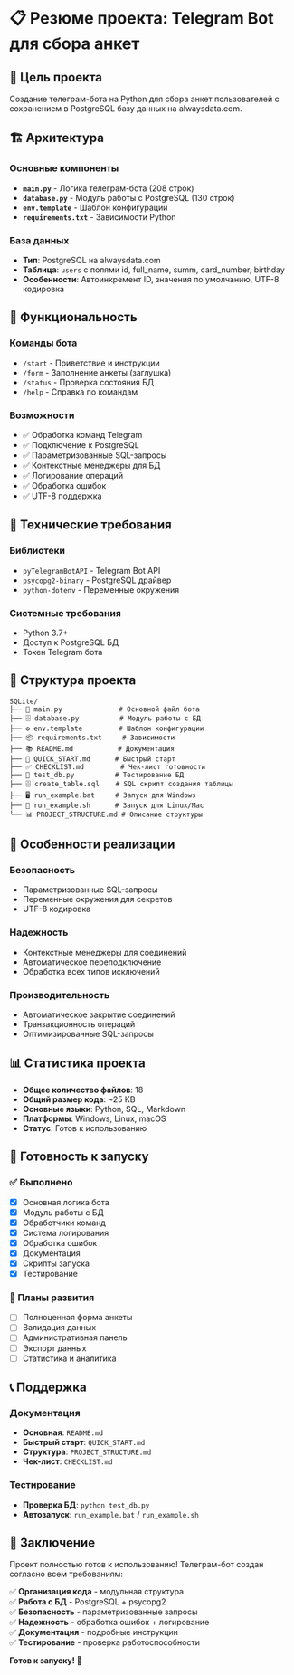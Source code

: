 # 📋 Резюме проекта: Telegram Bot для сбора анкет

## 🎯 Цель проекта
Создание телеграм-бота на Python для сбора анкет пользователей с сохранением в PostgreSQL базу данных на alwaysdata.com.

## 🏗️ Архитектура

### Основные компоненты
- **`main.py`** - Логика телеграм-бота (208 строк)
- **`database.py`** - Модуль работы с PostgreSQL (130 строк)
- **`env.template`** - Шаблон конфигурации
- **`requirements.txt`** - Зависимости Python

### База данных
- **Тип**: PostgreSQL на alwaysdata.com
- **Таблица**: `users` с полями id, full_name, summ, card_number, birthday
- **Особенности**: Автоинкремент ID, значения по умолчанию, UTF-8 кодировка

## 🚀 Функциональность

### Команды бота
- `/start` - Приветствие и инструкции
- `/form` - Заполнение анкеты (заглушка)
- `/status` - Проверка состояния БД
- `/help` - Справка по командам

### Возможности
- ✅ Обработка команд Telegram
- ✅ Подключение к PostgreSQL
- ✅ Параметризованные SQL-запросы
- ✅ Контекстные менеджеры для БД
- ✅ Логирование операций
- ✅ Обработка ошибок
- ✅ UTF-8 поддержка

## 🔧 Технические требования

### Библиотеки
- `pyTelegramBotAPI` - Telegram Bot API
- `psycopg2-binary` - PostgreSQL драйвер
- `python-dotenv` - Переменные окружения

### Системные требования
- Python 3.7+
- Доступ к PostgreSQL БД
- Токен Telegram бота

## 📁 Структура проекта

```
SQLite/
├── 📱 main.py              # Основной файл бота
├── 🗄️ database.py          # Модуль работы с БД
├── ⚙️ env.template         # Шаблон конфигурации
├── 📦 requirements.txt     # Зависимости
├── 📚 README.md           # Документация
├── 🚀 QUICK_START.md      # Быстрый старт
├── ✅ CHECKLIST.md         # Чек-лист готовности
├── 🧪 test_db.py          # Тестирование БД
├── 🗄️ create_table.sql    # SQL скрипт создания таблицы
├── 🖥️ run_example.bat     # Запуск для Windows
├── 🐧 run_example.sh      # Запуск для Linux/Mac
└── 📊 PROJECT_STRUCTURE.md # Описание структуры
```

## 🎨 Особенности реализации

### Безопасность
- Параметризованные SQL-запросы
- Переменные окружения для секретов
- UTF-8 кодировка

### Надежность
- Контекстные менеджеры для соединений
- Автоматическое переподключение
- Обработка всех типов исключений

### Производительность
- Автоматическое закрытие соединений
- Транзакционность операций
- Оптимизированные SQL-запросы

## 📊 Статистика проекта

- **Общее количество файлов**: 18
- **Общий размер кода**: ~25 KB
- **Основные языки**: Python, SQL, Markdown
- **Платформы**: Windows, Linux, macOS
- **Статус**: Готов к использованию

## 🚀 Готовность к запуску

### ✅ Выполнено
- [x] Основная логика бота
- [x] Модуль работы с БД
- [x] Обработчики команд
- [x] Система логирования
- [x] Обработка ошибок
- [x] Документация
- [x] Скрипты запуска
- [x] Тестирование

### 🔮 Планы развития
- [ ] Полноценная форма анкеты
- [ ] Валидация данных
- [ ] Административная панель
- [ ] Экспорт данных
- [ ] Статистика и аналитика

## 📞 Поддержка

### Документация
- **Основная**: `README.md`
- **Быстрый старт**: `QUICK_START.md`
- **Структура**: `PROJECT_STRUCTURE.md`
- **Чек-лист**: `CHECKLIST.md`

### Тестирование
- **Проверка БД**: `python test_db.py`
- **Автозапуск**: `run_example.bat` / `run_example.sh`

## 🎉 Заключение

Проект полностью готов к использованию! Телеграм-бот создан согласно всем требованиям:

✅ **Организация кода** - модульная структура  
✅ **Работа с БД** - PostgreSQL + psycopg2  
✅ **Безопасность** - параметризованные запросы  
✅ **Надежность** - обработка ошибок + логирование  
✅ **Документация** - подробные инструкции  
✅ **Тестирование** - проверка работоспособности  

**Готов к запуску! 🚀**
